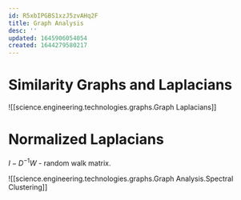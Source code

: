 ```yaml
---
id: R5xbIPGBS1xzJ5zvAHq2F
title: Graph Analysis
desc: ''
updated: 1645906054054
created: 1644279580217
---
```


# Similarity Graphs and Laplacians


![[science.engineering.technologies.graphs.Graph Laplacians]]

# Normalized Laplacians

$I-D^{-1}W$ - random walk matrix.


![[science.engineering.technologies.graphs.Graph Analysis.Spectral Clustering]]